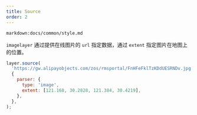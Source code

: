 ```yaml
---
title: Source
order: 2
---
```


`markdown:docs/common/style.md`

`imagelayer` 通过提供在线图片的 `url` 指定数据，通过 `extent` 指定图片在地图上的位置。

```js
layer.source(
  'https://gw.alipayobjects.com/zos/rmsportal/FnHFeFklTzKDdUESRNDv.jpg',
  {
    parser: {
      type: 'image',
      extent: [121.168, 30.2828, 121.384, 30.4219],
    },
  },
);
```
